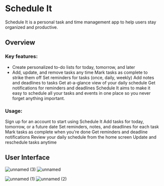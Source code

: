 # Schedule It

Schedule It is a personal task and time management app to help users stay organized and productive.

## Overview

### Key features:
- Create personalized to-do lists for today, tomorrow, and later
- Add, update, and remove tasks any time
Mark tasks as complete to strike them off
Set reminders for tasks (once, daily, weekly)
Add notes and deadlines to tasks
Get at-a-glance view of your daily schedule
Get notifications for reminders and deadlines
Schedule It aims to make it easy to schedule all your tasks and events in one place so you never forget anything important.

### Usage:
Sign up for an account to start using Schedule It
Add tasks for today, tomorrow, or a future date
Set reminders, notes, and deadlines for each task
Mark tasks as complete when you're done
Get reminders and deadline notifications
Review your daily schedule from the home screen
Update and reschedule tasks anytime

## User Interface
![unnamed (3)](https://github.com/Utk984/ScheduleIt/assets/76082054/a36cf5b3-8e4c-45ba-91af-128cbf4eb71b) ![unnamed](https://github.com/Utk984/ScheduleIt/assets/76082054/e40efc5c-bb10-4bd0-aba4-22e13855d80d) 

![unnamed (1)](https://github.com/Utk984/ScheduleIt/assets/76082054/d6116520-3a52-46bf-91d7-6b4afd1c17db) ![unnamed (2)](https://github.com/Utk984/ScheduleIt/assets/76082054/4d28ed44-e64b-4b57-a434-500a93a77480)
